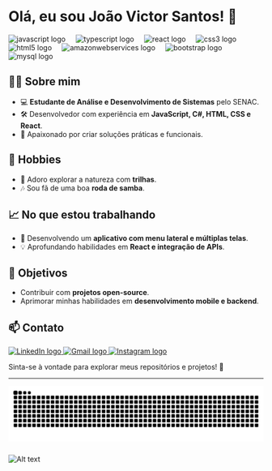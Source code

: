 # Olá, eu sou João Victor Santos! 👋  

<div align="left">
  <img src="https://cdn.jsdelivr.net/gh/devicons/devicon/icons/javascript/javascript-original.svg" height="40" alt="javascript logo"  />
  <img width="12" />
  <img src="https://cdn.jsdelivr.net/gh/devicons/devicon/icons/typescript/typescript-original.svg" height="40" alt="typescript logo"  />
  <img width="12" />
  <img src="https://cdn.jsdelivr.net/gh/devicons/devicon/icons/react/react-original.svg" height="40" alt="react logo"  />
  <img width="12" />
  <img src="https://cdn.jsdelivr.net/gh/devicons/devicon/icons/css3/css3-original.svg" height="40" alt="css3 logo"  />
  <img width="12" />
  <img src="https://cdn.jsdelivr.net/gh/devicons/devicon/icons/html5/html5-original.svg" height="40" alt="html5 logo"  />
  <img width="12" />
  <img src="https://cdn.jsdelivr.net/gh/devicons/devicon/icons/amazonwebservices/amazonwebservices-line-wordmark.svg" height="40" alt="amazonwebservices logo"  />
  <img width="12" />
  <img src="https://cdn.jsdelivr.net/gh/devicons/devicon/icons/bootstrap/bootstrap-original.svg" height="40" alt="bootstrap logo"  />
  <div align="left">
  <img src="https://cdn.jsdelivr.net/gh/devicons/devicon/icons/mysql/mysql-original.svg" height="40" alt="mysql logo"  />

</div>

###

## 🧑‍💻 Sobre mim  
- 💻 **Estudante de Análise e Desenvolvimento de Sistemas** pelo SENAC.  
- 🛠️ Desenvolvedor com experiência em **JavaScript, C#, HTML, CSS e React**.  
- 🚀 Apaixonado por criar soluções práticas e funcionais.  

## 🌟 Hobbies  
- 🥾 Adoro explorar a natureza com **trilhas**.  
- 🎶 Sou fã de uma boa **roda de samba**.  

## 📈 No que estou trabalhando  
- 📱 Desenvolvendo um **aplicativo com menu lateral e múltiplas telas**.  
- 💡 Aprofundando habilidades em **React e integração de APIs**.  

## 🚀 Objetivos  
- Contribuir com **projetos open-source**.  
- Aprimorar minhas habilidades em **desenvolvimento mobile e backend**.  

## 📫 Contato  
<div align="left">
  <a href="https://www.linkedin.com/in/joaosantosdevfront">
    <img src="https://raw.githubusercontent.com/maurodesouza/profile-readme-generator/master/src/assets/icons/social/linkedin/default.svg" width="52" height="40" alt="LinkedIn logo" />
  </a>
  <a href="mailto:jvadls.93@gmail.com">
    <img src="https://raw.githubusercontent.com/maurodesouza/profile-readme-generator/master/src/assets/icons/social/gmail/default.svg" width="52" height="40" alt="Gmail logo" />
  </a>
  <a href="https://www.instagram.com/jvalsantos/">
    <img src="https://raw.githubusercontent.com/maurodesouza/profile-readme-generator/master/src/assets/icons/social/instagram/default.svg" width="52" height="40" alt="Instagram logo" />
  </a>
</div>  


Sinta-se à vontade para explorar meus repositórios e projetos! 🚀  

---

<img src="https://raw.githubusercontent.com/joaocode93/joaocode93/output/snake.svg" alt="Snake animation" />

###

![Alt text](https://spotify-recently-played-readme.vercel.app/api?user=22m62ytshg7r45oc42djs5scq&unique={true|1|on|yes})
